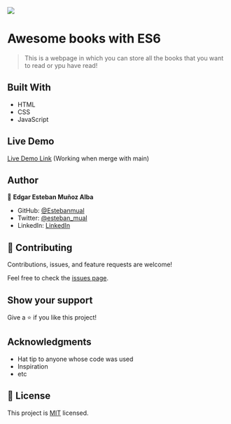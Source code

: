 ![](https://img.shields.io/badge/Microverse-blueviolet)

# Awesome books with ES6

> This is a webpage in which you can store all the books that you want to read or ypu have read! 


## Built With

- HTML
- CSS
- JavaScript

## Live Demo

[Live Demo Link](https://estebanmual.github.io/Awesome-books-with-ES6/) (Working when merge with main)


## Author

👤 **Edgar Esteban Muñoz Alba**

- GitHub: [@Estebanmual](https://github.com/Estebanmual)
- Twitter: [@esteban_mual](https://twitter.com/esteban_mual)
- LinkedIn: [LinkedIn](https://linkedin.com/in/esteban_mual)

## 🤝 Contributing

Contributions, issues, and feature requests are welcome!

Feel free to check the [issues page](../../issues/).

## Show your support

Give a ⭐️ if you like this project!

## Acknowledgments

- Hat tip to anyone whose code was used
- Inspiration
- etc

## 📝 License

This project is [MIT](./MIT.md) licensed.
